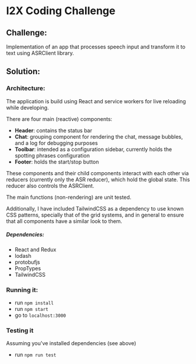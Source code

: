 # I2X Coding Challenge

## Challenge: 
Implementation of an app that processes speech input and transform it to text using ASRClient library.

## Solution:

### Architecture:

The application is build using React and service workers for live reloading while developing.

There are four main (reactive) components:
- **Header**: contains the status bar
- **Chat**: grouping component for rendering the chat, message bubbles, and a log for debugging purposes
- **Toolbar**: intended as a configuration sidebar, currently holds the spotting phrases configuration
- **Footer**: holds the start/stop button

These components and their child components interact with each other via reducers (currently only the ASR reducer), which hold the global state. This reducer also controls the ASRClient.

The main functions (non-rendering) are unit tested.

Additionally, I have included TailwindCSS as a dependency to use known CSS patterns, specially that of the grid systems, and in general to ensure that all components have a similar look to them.

##### Dependencies:
- React and Redux
- lodash
- protobufjs
- PropTypes
- TailwindCSS

### Running it:
 - run `npm install`
 - run `npm start`
 - go to `localhost:3000`
 
### Testing it 
 Assuming you've installed dependencies (see above)
 - run `npm run test`
